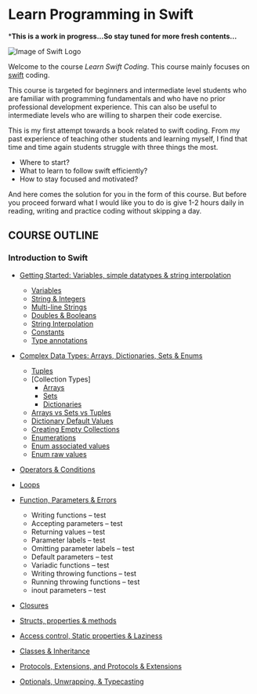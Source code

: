 # Learn Programming in Swift

***This is a work in progress...So stay tuned for more fresh contents...**

![Image of Swift Logo](https://github.com/sanjaykhadka/learn-swift-coding/blob/master/images/apple-swift-logo-200x200.png)

Welcome to the course *Learn Swift Coding*. This course mainly focuses on [swift](https://swift.org/) coding. 

This course is targeted for beginners and intermediate level students who are familiar with programming fundamentals and who have no prior professional development experience. This can also be useful to intermediate levels who are willing to sharpen their code exercise.

This is my first attempt towards a book related to swift coding. From my past experience of teaching other students and learning myself, I find that time and time again students struggle with three things the most.
* Where to start?
* What to learn to follow swift efficiently?
* How to stay focused and motivated?

And here comes the solution for you in the form of this course. But before you proceed forward what I would like you to do is give 1-2 hours daily in reading, writing and practice coding without skipping a day.

## COURSE OUTLINE
### Introduction to Swift
* [Getting Started: Variables, simple datatypes & string interpolation](https://github.com/sanjaykhadka/learn-swift-coding/blob/master/introduction/getting-started.md#getting-started)
  * [Variables](https://github.com/sanjaykhadka/learn-swift-coding/blob/master/introduction/getting-started.md#variables)
  * [String & Integers](https://github.com/sanjaykhadka/learn-swift-coding/blob/master/introduction/getting-started.md#strings--integers)
  * [Multi-line Strings](https://github.com/sanjaykhadka/learn-swift-coding/blob/master/introduction/getting-started.md#multi-line-strings)
  * [Doubles & Booleans](https://github.com/sanjaykhadka/learn-swift-coding/blob/master/introduction/getting-started.md#double--booleans)
  * [String Interpolation](https://github.com/sanjaykhadka/learn-swift-coding/blob/master/introduction/getting-started.md#string-interpolation)
  * [Constants](https://github.com/sanjaykhadka/learn-swift-coding/blob/master/introduction/getting-started.md#constants)
  * [Type annotations](https://github.com/sanjaykhadka/learn-swift-coding/blob/master/introduction/getting-started.md#type-inference-and-type-annotations)

* [Complex Data Types: Arrays, Dictionaries, Sets & Enums](https://github.com/sanjaykhadka/learn-swift-coding/blob/master/introduction/complex-data-types.md#complex-data-types)
  * [Tuples](https://github.com/sanjaykhadka/learn-swift-coding/blob/master/introduction/complex-data-types.md#tuples)
  * [Collection Types]
    * [Arrays](https://github.com/sanjaykhadka/learn-swift-coding/blob/master/introduction/complex-data-types.md#arrays)
    * [Sets](https://github.com/sanjaykhadka/learn-swift-coding/blob/master/introduction/complex-data-types.md#sets)
    * [Dictionaries](https://github.com/sanjaykhadka/learn-swift-coding/blob/master/introduction/complex-data-types.md#dictionaries)
  * [Arrays vs Sets vs Tuples](https://github.com/sanjaykhadka/learn-swift-coding/blob/master/introduction/complex-data-types.md#arrays-vs-sets-vs-tuples)
  * [Dictionary Default Values](https://github.com/sanjaykhadka/learn-swift-coding/blob/master/introduction/complex-data-types.md#dictionary-default-values)
  * [Creating Empty Collections](https://github.com/sanjaykhadka/learn-swift-coding/blob/master/introduction/complex-data-types.md#creating-empty-collections)
  * [Enumerations](https://github.com/sanjaykhadka/learn-swift-coding/blob/master/introduction/complex-data-types.md#enumerations)
  * [Enum associated values](https://github.com/sanjaykhadka/learn-swift-coding/blob/master/introduction/complex-data-types.md#enum-associated-values)
  * [Enum raw values](https://github.com/sanjaykhadka/learn-swift-coding/blob/master/introduction/complex-data-types.md#enum-raw-values)

* [Operators & Conditions]()

* [Loops]()

* [Function, Parameters & Errors]()
  * Writing functions – test
  * Accepting parameters – test
  * Returning values – test
  * Parameter labels – test
  * Omitting parameter labels – test
  * Default parameters – test
  * Variadic functions – test
  * Writing throwing functions – test
  * Running throwing functions – test
  * inout parameters – test

* [Closures]()

* [Structs, properties & methods]()

* [Access control, Static properties & Laziness]()

* [Classes & Inheritance]()

* [Protocols, Extensions, and Protocols & Extensions]()

* [Optionals, Unwrapping, & Typecasting]()


